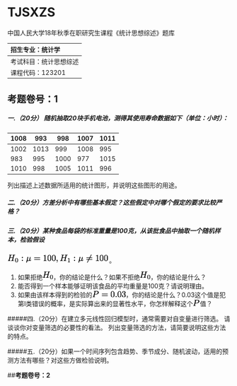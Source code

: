 # TJSXZS

中国人民大学18年秋季在职研究生课程《统计思想综述》题库

|招生专业：统计学|
|:---|
|考试科目：统计思想综述|
|课程代码：123201|

## **考题卷号：1**



#####  一.（20分） 随机抽取20块手机电池，测得其使用寿命数据如下（单位：小时）：




|1008|993|998|1007|1011|
|---|---|---|---|---|
|1002|1013|999|1008|995|
|983|995|1000|977|1015|
|1010|998|1005|1011|996|

列出描述上述数据所适用的统计图形，并说明这些图形的用途。


##### 二.（20分）方差分析中有哪些基本假定？这些假定中对哪个假定的要求比较严格？

##### 三.（20分）某种食品每袋的标准重量是100克，从该批食品中抽取一个随机样本，检验假设
![](./images/1-3.png)。

1. 如果拒绝![](./images/H0.png)，你的结论是什么？如果不拒绝![](./images/H0.png)，你的结论是什么？
2. 能否得到一个样本能够证明该食品的平均重量是100克？请说明理由。
3. 如果由该样本得到的检验的![](./images/1-3-3.png)，你的结论是什么？0.03这个值是犯第Ⅰ类错误的概率，是实际算出来的显著性水平，你怎样解释这个![](./images/P.png)值？

#####四.（20分）在建立多元线性回归模型时，通常需要对自变量进行筛选。
请谈谈你对变量筛选的必要性的看法。
列出变量筛选的方法，请简要说明这些方法的特点。

#####五.（20分）如果一个时间序列包含趋势、季节成分、随机波动，适用的预测方法有哪些？对这些方做检验说明。

##**考题卷号：2**
